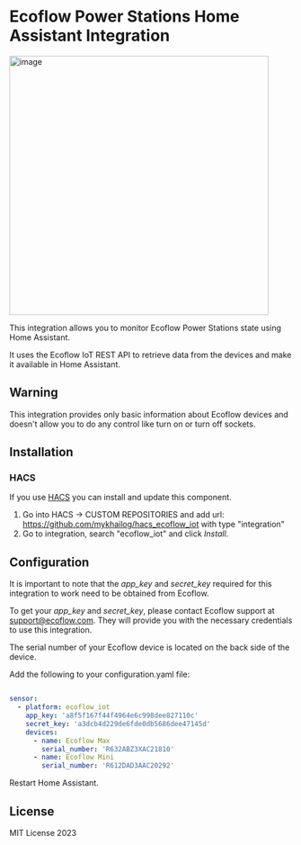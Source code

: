 # Ecoflow Power Stations Home Assistant Integration

<img width="461" alt="image" src="https://user-images.githubusercontent.com/1454659/213213276-073f4356-0e05-419b-b38c-1c8e76b1f0cd.png">


This integration allows you to monitor Ecoflow Power Stations state using Home Assistant.

It uses the Ecoflow IoT REST API to retrieve data from the devices and make it available in Home Assistant.


## Warning

This integration provides only basic information about Ecoflow devices and doesn't allow you to do any control like turn on or turn off sockets.

## Installation

### HACS
If you use [HACS](https://hacs.xyz/) you can install and update this component.

1. Go into HACS -> CUSTOM REPOSITORIES and add url: https://github.com/mykhailog/hacs_ecoflow_iot with type "integration"
2. Go to integration, search "ecoflow_iot" and click *Install*.




## Configuration 

It is important to note that the *app_key* and *secret_key* required for this integration to work need to be obtained from Ecoflow.

To get your *app_key* and *secret_key*, please contact Ecoflow support at support@ecoflow.com. They will provide you with the necessary credentials to use this integration. 

The serial number of your Ecoflow device is located on the back side of the device. 

Add the following to your configuration.yaml file:

```yaml 

sensor:
  - platform: ecoflow_iot
    app_key: 'a8f5f167f44f4964e6c998dee827110c'  
    secret_key: 'a3dcb4d229de6fde0db5686dee47145d' 
    devices:
      - name: Ecoflow Max
        serial_number: 'R632ABZ3XAC21810'
      - name: Ecoflow Mini
        serial_number: 'R612DAD3AAC20292'
```

Restart Home Assistant.



## License
MIT License 2023
